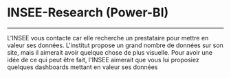 # INSEE-Research (Power-BI)

-------------------------------------

L'INSEE vous contacte car elle recherche un prestataire pour mettre en valeur ses données. 
L'institut propose un grand nombre de données sur son site, mais il aimerait avoir quelque chose de plus visuelle. Pour avoir une idée de ce qui peut être fait, l'INSEE aimerait que vous lui proposiez quelques dashboards mettant en valeur ses données
